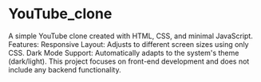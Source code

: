 # YouTube_clone
A simple YouTube clone created with HTML, CSS, and minimal JavaScript. 
Features: 
Responsive Layout: Adjusts to different screen sizes using only CSS. 
Dark Mode Support: Automatically adapts to the system's theme (dark/light).   This project focuses on front-end development and does not include any backend functionality.
